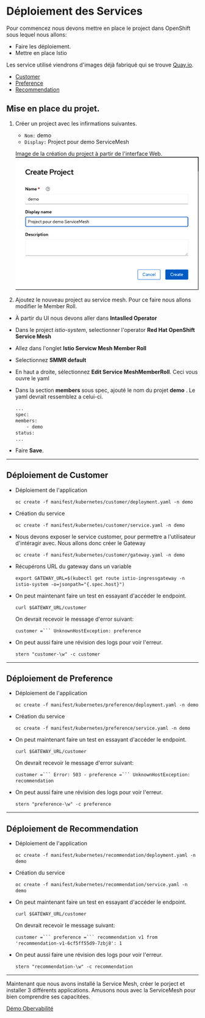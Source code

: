 # Déploiement des Services

Pour commencez nous devons mettre en place le project dans OpenShift sous lequel nous allons:
* Faire les déploiement.
* Mettre en place Istio

Les service utilisé viendrons d'images déjà fabriqué qui se trouve [Quay.io](quay.io/rhdevelopers).
* [Customer](https://quay.io/rhdevelopers/istio-tutorial-customer)
* [Preference](https://quay.io/rhdevelopers/istio-tutorial-preference)
* [Recommendation](https://quay.io/rhdevelopers/istio-tutorial-recommendation)


## Mise en place du projet.
1. Créer un project avec les infirmations suivantes.
    * `Nom:` demo
    * `Display:` Project pour demo ServiceMesh

    Image de la création du project à partir de l'interface Web.
    ![create-project](images/createproject.png)


2. Ajoutez le nouveau project au service mesh. Pour ce faire nous allons modifier le Member Roll.

* À partir du UI nous devons aller dans __Intaslled Operator__
* Dans le project _istio-system_, selectionner l'operator __Red Hat OpenShift Service Mesh__
* Allez dans l'onglet __Istio Servicw Mesh Member Roll__
* Selectionnez __SMMR default__
* En haut a droite, sélectionnez __Edit Service MeshMemberRoll__. Ceci vous ouvre le yaml
* Dans la section __members__ sous spec, ajouté le nom du projet __demo__ .
Le yaml devrait ressemblez a celui-ci.
    ```
    ...
    spec:
    members:
        - demo
    status:
    ...
    ```

* Faire __Save__.
___

## Déploiement de Customer

* Déploiement de l'application
    ```
    oc create -f manifest/kubernetes/customer/deployment.yaml -n demo
    ```
* Création du service
    ``` 
    oc create -f manifest/kubernetes/customer/service.yaml -n demo
    ```
* Nous devons exposer le service customer, pour permettre a l'utilisateur d'intéragir avec. Nous allons donc créer le Gateway
    ``` 
    oc create -f manifest/kubernetes/customer/gateway.yaml -n demo
    ```

* Récupérons URL du gateway dans un variable
    ``` 
    export GATEWAY_URL=$(kubectl get route istio-ingressgateway -n istio-system -o=jsonpath="{.spec.host}")
    ```

* On peut maintenant faire un test en essayant d'accéder le endpoint.
    ``` 
    curl $GATEWAY_URL/customer
    ```

    On devrait recevoir le message d'error suivant:
    ```
    customer =``` UnknownHostException: preference
    ```

* On peut aussi faire une révision des logs pour voir l'erreur.
    ``` 
    stern "customer-\w" -c customer
    ```
___

## Déploiement de Preference 

* Déploiement de l'application
    ```
    oc create -f manifest/kubernetes/preference/deployment.yaml -n demo
    ```
* Création du service
    ``` 
    oc create -f manifest/kubernetes/preference/service.yaml -n demo
    ```

* On peut maintenant faire un test en essayant d'accéder le endpoint.
    ``` 
    curl $GATEWAY_URL/customer
    ```

    On devrait recevoir le message d'error suivant:
    ```
    customer =``` Error: 503 - preference =``` UnknownHostException: recommendation
    ```

* On peut aussi faire une révision des logs pour voir l'erreur.
    ``` 
    stern "preference-\w" -c preference
    ```
___

## Déploiement de Recommendation 

* Déploiement de l'application
    ```
    oc create -f manifest/kubernetes/recommendation/deployment.yaml -n demo
    ```

* Création du service
    ```
    oc create -f manifest/kubernetes/recommendation/service.yaml -n demo
    ```

* On peut maintenant faire un test en essayant d'accéder le endpoint.
    ```
    curl $GATEWAY_URL/customer
    ```

    On devrait recevoir le message suivant:
    ```
    customer =``` preference =``` recommendation v1 from 'recommendation-v1-6cf5ff55d9-7zbj8': 1
    ```

* On peut aussi faire une révision des logs pour voir l'erreur.
    ``` 
    stern "recommendation-\w" -c recommendation
    ```


---
Maintenant que nous avons installé la Service Mesh, créer le porject et installer 3 différents applications. Amusons nous avec la ServiceMesh pour bien comprendre ses capacitées.

[Démo Obervabilité](observability.md)